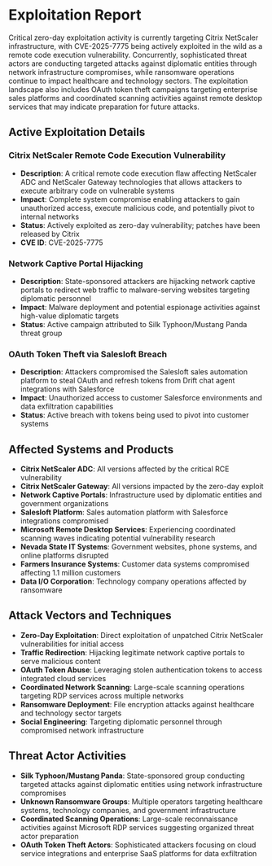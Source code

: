 # Exploitation Report

Critical zero-day exploitation activity is currently targeting Citrix NetScaler infrastructure, with CVE-2025-7775 being actively exploited in the wild as a remote code execution vulnerability. Concurrently, sophisticated threat actors are conducting targeted attacks against diplomatic entities through network infrastructure compromises, while ransomware operations continue to impact healthcare and technology sectors. The exploitation landscape also includes OAuth token theft campaigns targeting enterprise sales platforms and coordinated scanning activities against remote desktop services that may indicate preparation for future attacks.

## Active Exploitation Details

### Citrix NetScaler Remote Code Execution Vulnerability
- **Description**: A critical remote code execution flaw affecting NetScaler ADC and NetScaler Gateway technologies that allows attackers to execute arbitrary code on vulnerable systems
- **Impact**: Complete system compromise enabling attackers to gain unauthorized access, execute malicious code, and potentially pivot to internal networks
- **Status**: Actively exploited as zero-day vulnerability; patches have been released by Citrix
- **CVE ID**: CVE-2025-7775

### Network Captive Portal Hijacking
- **Description**: State-sponsored attackers are hijacking network captive portals to redirect web traffic to malware-serving websites targeting diplomatic personnel
- **Impact**: Malware deployment and potential espionage activities against high-value diplomatic targets
- **Status**: Active campaign attributed to Silk Typhoon/Mustang Panda threat group

### OAuth Token Theft via Salesloft Breach
- **Description**: Attackers compromised the Salesloft sales automation platform to steal OAuth and refresh tokens from Drift chat agent integrations with Salesforce
- **Impact**: Unauthorized access to customer Salesforce environments and data exfiltration capabilities
- **Status**: Active breach with tokens being used to pivot into customer systems

## Affected Systems and Products

- **Citrix NetScaler ADC**: All versions affected by the critical RCE vulnerability
- **Citrix NetScaler Gateway**: All versions impacted by the zero-day exploit
- **Network Captive Portals**: Infrastructure used by diplomatic entities and government organizations
- **Salesloft Platform**: Sales automation platform with Salesforce integrations compromised
- **Microsoft Remote Desktop Services**: Experiencing coordinated scanning waves indicating potential vulnerability research
- **Nevada State IT Systems**: Government websites, phone systems, and online platforms disrupted
- **Farmers Insurance Systems**: Customer data systems compromised affecting 1.1 million customers
- **Data I/O Corporation**: Technology company operations affected by ransomware

## Attack Vectors and Techniques

- **Zero-Day Exploitation**: Direct exploitation of unpatched Citrix NetScaler vulnerabilities for initial access
- **Traffic Redirection**: Hijacking legitimate network captive portals to serve malicious content
- **OAuth Token Abuse**: Leveraging stolen authentication tokens to access integrated cloud services
- **Coordinated Network Scanning**: Large-scale scanning operations targeting RDP services across multiple networks
- **Ransomware Deployment**: File encryption attacks against healthcare and technology sector targets
- **Social Engineering**: Targeting diplomatic personnel through compromised network infrastructure

## Threat Actor Activities

- **Silk Typhoon/Mustang Panda**: State-sponsored group conducting targeted attacks against diplomatic entities using network infrastructure compromises
- **Unknown Ransomware Groups**: Multiple operators targeting healthcare systems, technology companies, and government infrastructure
- **Coordinated Scanning Operations**: Large-scale reconnaissance activities against Microsoft RDP services suggesting organized threat actor preparation
- **OAuth Token Theft Actors**: Sophisticated attackers focusing on cloud service integrations and enterprise SaaS platforms for data exfiltration